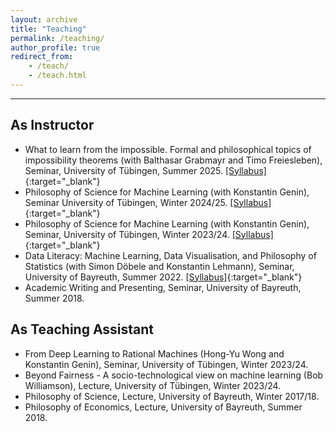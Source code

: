 ```yaml
---
layout: archive
title: "Teaching"
permalink: /teaching/
author_profile: true
redirect_from:
    - /teach/
    - /teach.html
---
```


---
## As Instructor
- What to learn from the impossible. Formal and philosophical topics of impossibility theorems (with Balthasar Grabmayr and Timo Freiesleben), Seminar, University of Tübingen, Summer 2025. [[Syllabus]](/files/syllabi/2025-Seminar-Impossible-Syllabus.pdf){:target="_blank"}
- Philosophy of Science for Machine Learning (with Konstantin Genin), Seminar University of Tübingen, Winter 2024/25. [[Syllabus]](/files/syllabi/2024-25-Seminar-PhilSci4ML-Syllabus.pdf){:target="_blank"}
- Philosophy of Science for Machine Learning (with Konstantin Genin), Seminar, University of Tübingen, Winter 2023/24. [[Syllabus]](/files/syllabi/2023-24-Seminar-PhilSci4ML-Syllabus.pdf){:target="_blank"}
- Data Literacy: Machine Learning, Data Visualisation, and Philosophy of Statistics (with Simon Döbele and Konstantin Lehmann), Seminar, University of Bayreuth, Summer 2022. [[Syllabus]](/files/syllabi/2022-Seminar-Data-Literacy-Syllabus.pdf){:target="_blank"}
- Academic Writing and Presenting, Seminar, University of Bayreuth, Summer 2018. 

## As Teaching Assistant
- From Deep Learning to Rational Machines (Hong-Yu Wong and Konstantin Genin), Seminar, University of Tübingen, Winter 2023/24.
- Beyond Fairness - A socio-technological view on machine learning (Bob Williamson), Lecture, University of Tübingen, Winter 2023/24.
- Philosophy of Science, Lecture, University of Bayreuth, Winter 2017/18.
- Philosophy of Economics, Lecture, University of Bayreuth, Summer 2018.